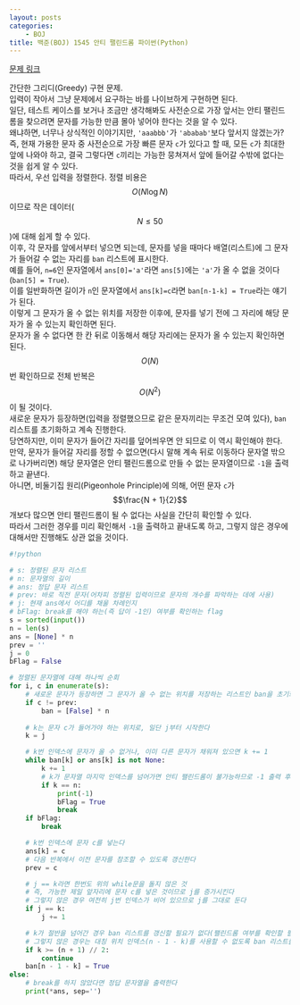 ```yaml
---
layout: posts
categories:
    - BOJ
title: 백준(BOJ) 1545 안티 팰린드롬 파이썬(Python)
---
```


[문제 링크](https://www.acmicpc.net/problem/1545)

간단한 그리디(Greedy) 구현 문제.  
입력이 작아서 그냥 문제에서 요구하는 바를 나이브하게 구현하면 된다.  
일단, 테스트 케이스를 보거나 조금만 생각해봐도 사전순으로 가장 앞서는 안티 팰린드롬을 찾으려면 문자를 가능한 만큼 몰아 넣어야 한다는 것을 알 수 있다.  
왜냐하면, 너무나 상식적인 이야기지만, `'aaabbb'`가 `'ababab'`보다 앞서지 않겠는가?  
즉, 현재 가용한 문자 중 사전순으로 가장 빠른 문자 `c`가 있다고 할 때, 모든 `c`가 최대한 앞에 나와야 하고, 결국 그렇다면 `c`끼리는 가능한 뭉쳐져서 앞에 들어갈 수밖에 없다는 것을 쉽게 알 수 있다.  
따라서, 우선 입력을 정렬한다. 정렬 비용은 $$O(N\log N)$$이므로 작은 데이터($$N \le 50$$)에 대해 쉽게 할 수 있다.  
이후, 각 문자를 앞에서부터 넣으면 되는데, 문자를 넣을 때마다 배열(리스트)에 그 문자가 들어갈 수 없는 자리를 `ban` 리스트에 표시한다.  
예를 들어, `n=6`인 문자열에서 `ans[0]='a'`라면 `ans[5]`에는 `'a'`가 올 수 없을 것이다(`ban[5] = True`).  
이를 일반화하면 길이가 `n`인 문자열에서 `ans[k]=c`라면 `ban[n-1-k] = True`라는 얘기가 된다.  
이렇게 그 문자가 올 수 없는 위치를 저장한 이후에, 문자를 넣기 전에 그 자리에 해당 문자가 올 수 있는지 확인하면 된다.  
문자가 올 수 없다면 한 칸 뒤로 이동해서 해당 자리에는 문자가 올 수 있는지 확인하면 된다.  
$$O(N)$$번 확인하므로 전체 반복은 $$O(N^2)$$이 될 것이다.  
새로운 문자가 등장하면(입력을 정렬했으므로 같은 문자끼리는 무조건 모여 있다), `ban` 리스트를 초기화하고 계속 진행한다.  
당연하지만, 이미 문자가 들어간 자리를 덮어씌우면 안 되므로 이 역시 확인해야 한다.  
만약, 문자가 들어갈 자리를 정할 수 없으면(다시 말해 계속 뒤로 이동하다 문자열 밖으로 나가버리면) 해당 문자열은 안티 팰린드롬으로 만들 수 없는 문자열이므로 `-1`을 출력하고 끝낸다.  
아니면, 비둘기집 원리(Pigeonhole Principle)에 의해, 어떤 문자 `c`가 $$\frac{N + 1}{2}$$개보다 많으면 안티 팰린드롬이 될 수 없다는 사실을 간단히 확인할 수 있다.  
따라서 그러한 경우를 미리 확인해서 `-1`을 출력하고 끝내도록 하고, 그렇지 않은 경우에 대해서만 진행해도 상관 없을 것이다.  


```python
#!python

# s: 정렬된 문자 리스트
# n: 문자열의 길이
# ans: 정답 문자 리스트
# prev: 바로 직전 문자(어차피 정렬된 입력이므로 문자의 개수를 파악하는 데에 사용)
# j: 현재 ans에서 어디를 채울 차례인지
# bFlag: break를 해야 하는(즉 답이 -1인) 여부를 확인하는 flag
s = sorted(input())
n = len(s)
ans = [None] * n
prev = ''
j = 0
bFlag = False

# 정렬된 문자열에 대해 하나씩 순회
for i, c in enumerate(s):
    # 새로운 문자가 등장하면 그 문자가 올 수 없는 위치를 저장하는 리스트인 ban을 초기화한다
    if c != prev:
        ban = [False] * n
    
    # k는 문자 c가 들어가야 하는 위치로, 일단 j부터 시작한다
    k = j

    # k번 인덱스에 문자가 올 수 없거나, 이미 다른 문자가 채워져 있으면 k += 1
    while ban[k] or ans[k] is not None:
        k += 1
        # k가 문자열 마지막 인덱스를 넘어가면 안티 팰린드롬이 불가능하므로 -1 출력 후 break
        if k == n:
            print(-1)
            bFlag = True
            break
    if bFlag:
        break

    # k번 인덱스에 문자 c를 넣는다
    ans[k] = c
    # 다음 반복에서 이전 문자를 참조할 수 있도록 갱신한다
    prev = c

    # j == k라면 한번도 위의 while문을 돌지 않은 것
    # 즉, 가능한 제일 앞자리에 문자 c를 넣은 것이므로 j를 증가시킨다
    # 그렇지 않은 경우 여전히 j번 인덱스가 비어 있으므로 j를 그대로 둔다
    if j == k:
        j += 1

    # k가 절반을 넘어간 경우 ban 리스트를 갱신할 필요가 없다(팰린드롬 여부를 확인할 필요가 없으므로)
    # 그렇지 않은 경우는 대칭 위치 인덱스(n - 1 - k)를 사용할 수 없도록 ban 리스트를 갱신
    if k >= (n + 1) // 2:
        continue
    ban[n - 1 - k] = True
else:
    # break를 하지 않았다면 정답 문자열을 출력한다
    print(*ans, sep='')

```
